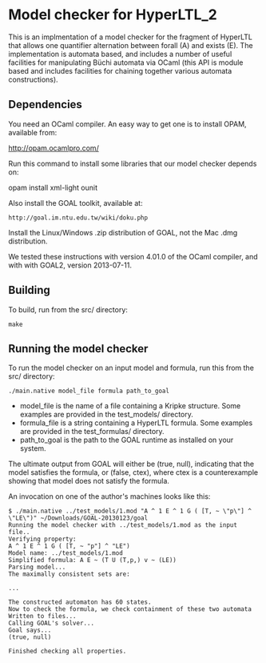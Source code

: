 # Model checker for HyperLTL_2 

This is an implmentation of a model checker for the fragment of
HyperLTL that allows one quantifier alternation between forall (A) and
exists (E).  The implementation is automata based, and includes a
number of useful facilities for manipulating Büchi automata via OCaml
(this API is module based and includes facilities for chaining
together various automata constructions).

## Dependencies

You need an OCaml compiler.  An easy way to get one is to
install OPAM, available from:

  http://opam.ocamlpro.com/

Run this command to install some libraries that our model checker depends on:

  opam install xml-light ounit
  
Also install the GOAL toolkit, available at:

    http://goal.im.ntu.edu.tw/wiki/doku.php  
    
Install the Linux/Windows .zip distribution of GOAL, not the Mac .dmg 
distribution.

We tested these instructions with version 4.01.0 of the OCaml compiler, and
with with GOAL2, version 2013-07-11.
  
## Building

To build, run from the src/ directory: 

    make

## Running the model checker

To run the model checker on an input model and formula, run this from the src/
directory:

    ./main.native model_file formula path_to_goal

- model_file is the name of a file containing a Kripke structure.
  Some examples are provided in the test_models/ directory.
- formula_file is a string containing a HyperLTL formula.
  Some examples are provided in the test_formulas/ directory.
- path_to_goal is the path to the GOAL runtime as installed 
  on your system.
  
The ultimate output from GOAL will either be (true, null), indicating that
the model satisfies the formula, or (false, ctex), where ctex is a
counterexample showing that model does not satisfy the formula.
  
An invocation on one of the author's machines looks like this:

    $ ./main.native ../test_models/1.mod "A ^ 1 E ^ 1 G ( [T, ~ \"p\"] ^ \"LE\")" ~/Downloads/GOAL-20130123/goal
    Running the model checker with ../test_models/1.mod as the input file..
    Verifying property:
    A ^ 1 E ^ 1 G ( [T, ~ "p"] ^ "LE")
    Model name: ../test_models/1.mod
    Simplified formula: A E ~ (T U (T,p,) v ~ (LE))
    Parsing model...
    The maximally consistent sets are:
    
    ...

    The constructed automaton has 60 states.
    Now to check the formula, we check containment of these two automata
    Written to files...
    Calling GOAL's solver...
    Goal says...
    (true, null)

    Finished checking all properties.

